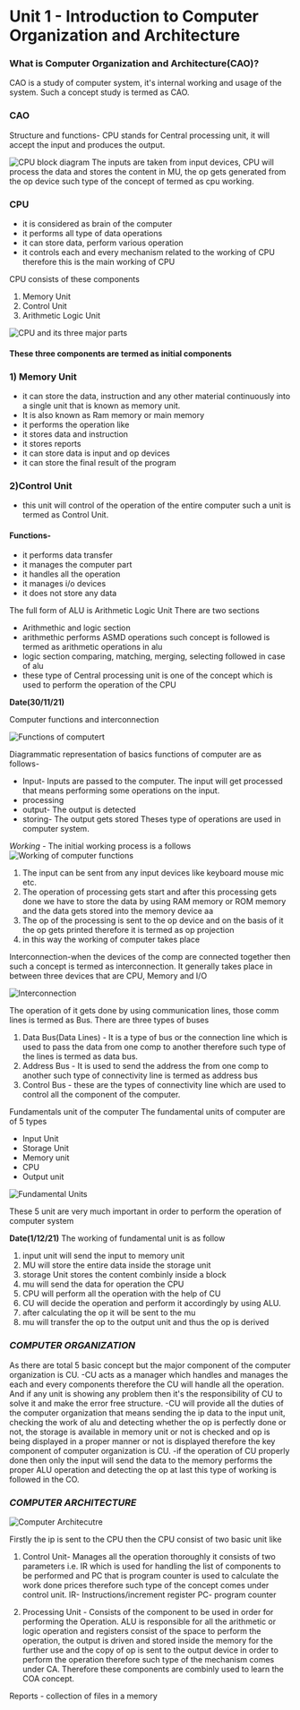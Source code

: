# Unit 1 - Introduction to Computer Organization and Architecture

### What is Computer Organization and Architecture(CAO)?
CAO is a study of computer system, it's internal working and usage of the system. Such a concept study is termed as CAO.

### CAO
Structure and functions-
CPU stands for Central processing unit, it will accept the input and produces the output. 

![CPU block diagram](assets/cpu.png)
The inputs are taken from input devices, CPU will process the data and stores the content in MU, the op gets generated from the op device such type of the concept of termed as cpu working.

### CPU
- it is considered as brain of the computer
- it performs all type of data operations
- it can store data, perform various operation 
- it controls each and every mechanism related to the working of CPU therefore this is the main working of CPU

CPU consists of these components 
1. Memory Unit
2. Control Unit
3. Arithmetic Logic Unit

![CPU and its three major parts](assets/cpu-block.png)

#### These three components are termed as initial components
### 1) Memory Unit
  - it can store the data, instruction and any other material continuously into a single unit that is known as memory unit.
  - It is also known as Ram memory or main memory
  - it performs the operation like
  - it stores data and instruction
  - it stores reports
  - it can store data is input and op devices
  - it can store the final result of the program

### 2)Control Unit
  - this unit will control of the operation of the entire computer such a unit is termed as Control Unit.
#### Functions-
- it performs data transfer
- it manages the computer part
- it handles all the operation
- it manages i/o devices
- it does not store any data

The full form of ALU is Arithmetic Logic Unit
There are two sections
- Arithmethic and logic section
- arithmethic performs ASMD operations such concept is followed is termed as arithmetic operations in alu
- logic section comparing, matching, merging, selecting followed in case of alu
- these type of Central processing unit is one of the concept which is used to perform the operation of the CPU

**Date(30/11/21)**

Computer functions and interconnection

![Functions of computert](assets/comp-functions.png)

Diagrammatic representation of basics functions of computer are as follows-
- Input- Inputs are passed to the computer. The input will get processed that means performing some operations on the input.
- processing
- output- The output is detected
- storing- The output gets stored
Theses type of operations are used in computer system.

*Working* - The initial working process is a follows
![Working of computer functions](assets/comp-function-working.png)

1) The input can be sent from any input devices like keyboard mouse mic etc.
2) The operation of processing gets start and after this processing gets done we have to store the data by using RAM memory or ROM memory and the data gets stored into the memory device aa
3) The op of the processing is sent to the op device and on the basis of it the op gets printed therefore it is termed as op projection
4) in this way the working of computer takes place

Interconnection-when the devices of the comp are connected together then such a concept is termed as interconnection. It generally takes place in between three devices that are CPU, Memory and I/O

![Interconnection](assets/interconnection.png)

The operation of it gets done by using communication lines, those comm lines is termed as Bus. There are three types of buses
1) Data Bus(Data Lines) - It is a type of bus or the connection line which is used to pass the data from one comp to another therefore such type of the lines is termed as data bus.
2) Address Bus - It is used to send the address the from one comp to another such type of connectivity line is termed as address bus
3) Control Bus - these are the types of connectivity line which are used to control all the component of the computer.

Fundamentals unit of the computer
The fundamental units of computer are of 5 types
- Input Unit
- Storage Unit
- Memory unit
- CPU
- Output unit

![Fundamental Units](assets/fundamental-units.png)

These 5 unit are very much important in order to perform the operation of computer system

**Date(1/12/21)**
The working of fundamental unit is as follow
1) input unit will send the input to memory unit
2) MU will store the entire data inside the storage unit
3) storage Unit stores the content combinly inside a block
4) mu will send the data for operation the CPU
5) CPU will perform all the operation with the help of CU
6) CU will decide the operation and perform it accordingly by using ALU.
7) after calculating the op it will be sent to the mu
8) mu will transfer the op to the output unit and thus the op is derived


### *COMPUTER ORGANIZATION*
As there are total 5 basic concept but the major component of the computer organization is CU.
-CU acts as a manager which handles and manages the each and every components therefore the CU will handle all the operation. And if any unit is showing any problem then it's the responsibility of CU to solve it and make the error free structure.
-CU will provide all the duties of the computer organization that means sending the ip data to the input unit, checking the work of alu and detecting whether the op is perfectly done or not, the storage is available in memory unit or not is checked and op is being displayed in a proper manner or not is displayed therefore the key component of computer organization is CU.
-if the operation of CU properly done then only the input will send the data to the memory performs the proper ALU operation and detecting the op at last this type of working is followed in the CO.

### *COMPUTER ARCHITECTURE*
![Computer Architecutre](assets/unit-working.png)

Firstly the ip is sent to the CPU then the CPU consist of two basic unit like 
1) Control Unit- Manages all the operation thoroughly it consists of two parameters i.e. IR which is used for handling the list of components to be performed and PC that is program counter is used to calculate the work done prices therefore such type of the concept comes under control unit.
IR- Instructions/increment register
PC- program counter

2) Processing Unit - Consists of the component to be used in order for performing the Operation. ALU is responsible for all the arithmetic or logic operation and registers consist of the space to perform the operation, the output is driven and stored inside the memory for the further use and the copy of op is sent to the output device in order to perform the operation therefore such type of the mechanism comes under CA. Therefore these components are combinly used to learn the COA concept.



Reports - collection of files in a memory
